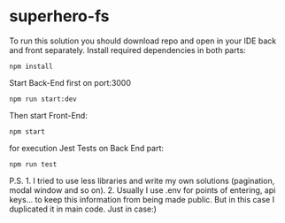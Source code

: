 # superhero-fs
To run this solution you should download repo and open in your IDE back and front separately.
Install required dependencies in both parts:
```
npm install
```
Start Back-End first on port:3000
```
npm run start:dev
```
Then start Front-End:
```
npm start
```
for execution Jest Tests on Back End part:
```
npm run test 
```
P.S. 1. I tried to use less libraries and write my own solutions (pagination, modal window and so on). 
2. Usually I use .env for points of entering, api keys... to keep this information from being made public. But in this case I duplicated it in main code. Just in case:)
